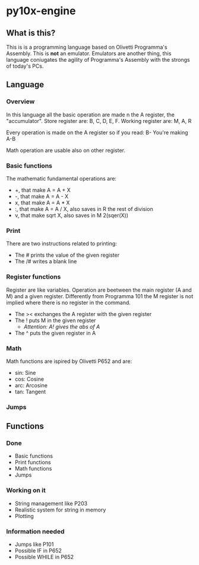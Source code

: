 # py10x-engine

## What is this?
This is is a programming language based on Olivetti Programma's Assembly.
This is **not** an emulator. Emulators are another thing, this language coniugates the agility of Programma's Assembly with the strongs of today's PCs.

## Language
### Overview
In this language all the basic operation are made n the A register, the "accumulator". 
Store register are: B, C, D, E, F.
Working register are: M, A, R

Every operation is made on the A register so if you read:
B-
You're making
A-B

Math operation are usable also on other register.
### Basic functions
The mathematic fundamental operations are:
* +, that make A = A + X
* -, that make A = A - X
* x, that make A = A * X
* :, that make A = A / X, also saves in R the rest of division
* v, that make sqrt X, also saves in M 2(sqer(X))

### Print
There are two instructions related to printing:
* The # prints the value of the given register
* The /# writes a blank line
### Register functions
Register are like variables. Operation are beetween the main register (A and M) and a given register. Differently from Programma 101 the M register is not implied where there is no register in the command.
* The >< exchanges the A register with the given register
* The ! puts M in the given register
  * *Attention: A! gives the abs of A*
* The ^ puts the given register in A

### Math
Math functions are ispired by Olivetti P652 and are:
* sin: Sine
* cos: Cosine
* arc: Arcosine
* tan: Tangent

### Jumps

## Functions
### Done
* Basic functions
* Print functions
* Math functions
* Jumps
### Working on it
* String management like P203
* Realistic system for string in memory
* Plotting
### Information needed
* Jumps like P101
* Possible IF in P652
* Possible WHILE in P652

